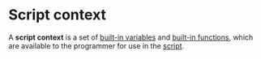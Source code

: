 # Script context

A **script context** is a set of [built-in variables](/en/ride/variables/built-in-variables) and [built-in functions](/en/ride/functions/built-in-functions), which are available to the programmer for use in the [script](/en/ride/script).
